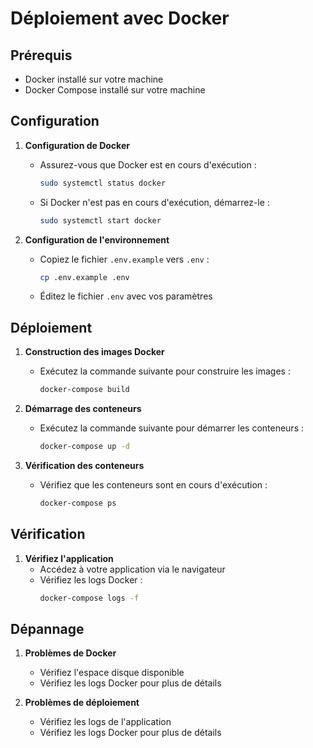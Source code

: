 # Déploiement avec Docker

## Prérequis
- Docker installé sur votre machine
- Docker Compose installé sur votre machine

## Configuration

1. **Configuration de Docker**
   - Assurez-vous que Docker est en cours d'exécution :
     ```bash
     sudo systemctl status docker
     ```
   - Si Docker n'est pas en cours d'exécution, démarrez-le :
     ```bash
     sudo systemctl start docker
     ```

2. **Configuration de l'environnement**
   - Copiez le fichier `.env.example` vers `.env` :
     ```bash
     cp .env.example .env
     ```
   - Éditez le fichier `.env` avec vos paramètres

## Déploiement

1. **Construction des images Docker**
   - Exécutez la commande suivante pour construire les images :
     ```bash
     docker-compose build
     ```

2. **Démarrage des conteneurs**
   - Exécutez la commande suivante pour démarrer les conteneurs :
     ```bash
     docker-compose up -d
     ```

3. **Vérification des conteneurs**
   - Vérifiez que les conteneurs sont en cours d'exécution :
     ```bash
     docker-compose ps
     ```

## Vérification

1. **Vérifiez l'application**
   - Accédez à votre application via le navigateur
   - Vérifiez les logs Docker :
     ```bash
     docker-compose logs -f
     ```

## Dépannage

1. **Problèmes de Docker**
   - Vérifiez l'espace disque disponible
   - Vérifiez les logs Docker pour plus de détails

2. **Problèmes de déploiement**
   - Vérifiez les logs de l'application
   - Vérifiez les logs Docker pour plus de détails 